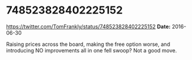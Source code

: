 # 748523828402225152
https://twitter.com/TomFrankly/status/748523828402225152
**Date:** 2016-06-30

Raising prices across the board, making the free option worse, and introducing NO improvements all in one fell swoop? Not a good move.
